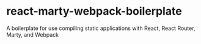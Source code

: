 # react-marty-webpack-boilerplate
A boilerplate for use compiling static applications with React, React Router, Marty, and Webpack

